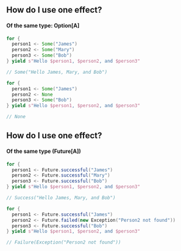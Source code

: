 ## How do I use one effect?

#### Of the same type: **Option[A]**

```scala
for {
  person1 <- Some("James")
  person2 <- Some("Mary")
  person3 <- Some("Bob")
} yield s"Hello $person1, $person2, and $person3"

// Some("Hello James, Mary, and Bob")
```
<!-- .element: class="fragment" data-fragment-index="1" -->

```scala
for {
  person1 <- Some("James")
  person2 <- None
  person3 <- Some("Bob")
} yield s"Hello $person1, $person2, and $person3"

// None
```
<!-- .element: class="fragment" data-fragment-index="2" -->


## How do I use one effect?

#### Of the same type (**Future[A]**)

```scala
for {
  person1 <- Future.successful("James")
  person2 <- Future.successful("Mary")
  person3 <- Future.successful("Bob")
} yield s"Hello $person1, $person2, and $person3"

// Success("Hello James, Mary, and Bob")
```
<!-- .element: class="fragment" data-fragment-index="1" -->

```scala
for {
  person1 <- Future.successful("James")
  person2 <- Future.failed(new Exception("Person2 not found"))
  person3 <- Future.successful("Bob")
} yield s"Hello $person1, $person2, and $person3"

// Failure(Exception("Person2 not found"))
```
<!-- .element: class="fragment" data-fragment-index="2" -->

